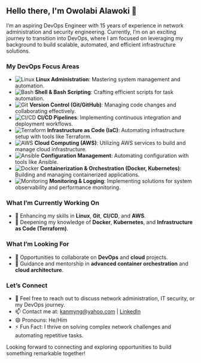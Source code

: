 <!--
**AlawokiTech/AlawokiTech** is a ✨ _special_ ✨ repository because its `README.md` (this file) appears on your GitHub profile.
-->


## Hello there, I'm Owolabi Alawoki 👋

I’m an aspiring DevOps Engineer with 15 years of experience in network administration and security engineering. Currently, I’m on an exciting journey to transition into DevOps, where I am focused on leveraging my background to build scalable, automated, and efficient infrastructure solutions.

### My DevOps Focus Areas

- ![Linux](https://img.shields.io/badge/Linux-333333?style=flat&logo=linux&logoColor=white) **Linux Administration**: Mastering system management and automation.
- ![Bash](https://img.shields.io/badge/Shell_Scripting-4EAA25?style=flat&logo=gnubash&logoColor=white) **Shell & Bash Scripting**: Crafting efficient scripts for task automation.
- ![Git](https://img.shields.io/badge/Git-F05032?style=flat&logo=git&logoColor=white) **Version Control (Git/GitHub)**: Managing code changes and collaborating effectively.
- ![CI/CD](https://img.shields.io/badge/CI/CD-007396?style=flat&logo=gitlab&logoColor=white) **CI/CD Pipelines**: Implementing continuous integration and deployment workflows.
- ![Terraform](https://img.shields.io/badge/Terraform-7D3F7D?style=flat&logo=terraform&logoColor=white) **Infrastructure as Code (IaC)**: Automating infrastructure setup with tools like Terraform.
- ![AWS](https://img.shields.io/badge/AWS-232F3E?style=flat&logo=amazonaws&logoColor=white) **Cloud Computing (AWS)**: Utilizing AWS services to build and manage cloud infrastructure.
- ![Ansible](https://img.shields.io/badge/Ansible-CC0000?style=flat&logo=ansible&logoColor=white) **Configuration Management**: Automating configuration with tools like Ansible.
- ![Docker](https://img.shields.io/badge/Docker-2496ED?style=flat&logo=docker&logoColor=white) **Containerization & Orchestration (Docker, Kubernetes)**: Building and managing containerized applications.
- ![Monitoring](https://img.shields.io/badge/Monitoring-%23121011?style=flat&logo=prometheus&logoColor=white) **Monitoring & Logging**: Implementing solutions for system observability and performance monitoring.

### What I’m Currently Working On

- 🔭 Enhancing my skills in **Linux**, **Git**, **CI/CD**, and **AWS**.
- 🌱 Deepening my knowledge of **Docker**, **Kubernetes**, and **Infrastructure as Code (Terraform)**.

### What I’m Looking For

- 👯 Opportunities to collaborate on **DevOps** and **cloud** projects.
- 🤔 Guidance and mentorship in **advanced container orchestration** and **cloud architecture**.

### Let’s Connect

- 💬 Feel free to reach out to discuss network administration, IT security, or my DevOps journey.
- 📫 Contact me at: [kanmyng@yahoo.com](mailto:kanmyng@yahoo.com) | [LinkedIn](https://www.linkedin.com/in/owolabi-alawoki)
- 😄 Pronouns: He/Him
- ⚡ Fun Fact: I thrive on solving complex network challenges and automating repetitive tasks.

Looking forward to connecting and exploring opportunities to build something remarkable together!


